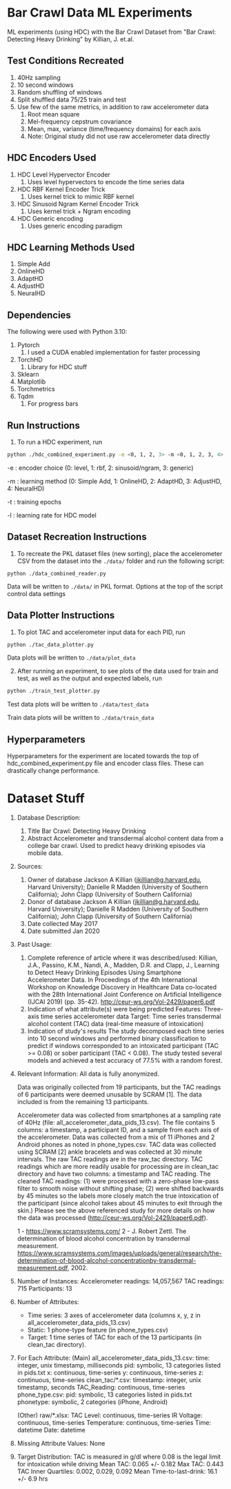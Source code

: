 # Bar Crawl Data ML Experiments
ML experiments (using HDC) with the Bar Crawl Dataset from "Bar Crawl: Detecting Heavy Drinking" by Killian, J. et.al.

## Test Conditions Recreated
1. 40Hz sampling
2. 10 second windows
3. Random shuffling of windows
4. Split shuffled data 75/25 train and test
5. Use few of the same metrics, in addition to raw accelerometer data
    1. Root mean square
    2. Mel-frequency cepstrum covariance
    3. Mean, max, variance (time/frequency domains) for each axis
    4. Note: Original study did not use raw accelerometer data directly


## HDC Encoders Used
1. HDC Level Hypervector Encoder
    1. Uses level hypervectors to encode the time series data
2. HDC RBF Kernel Encoder Trick
    1. Uses kernel trick to mimic RBF kernel
3. HDC Sinusoid Ngram Kernel Encoder Trick
    1. Uses kernel trick + Ngram encoding
4. HDC Generic encoding
    1. Uses generic encoding paradigm

## HDC Learning Methods Used
1. Simple Add 
2. OnlineHD
3. AdaptHD
4. AdjustHD
5. NeuralHD

## Dependencies
The following were used with Python 3.10:

1. Pytorch
    1. I used a CUDA enabled implementation for faster processing
2. TorchHD
    1. Library for HDC stuff
3. Sklearn
4. Matplotlib
5. Torchmetrics
6. Tqdm
    1. For progress bars

## Run Instructions
1. To run a HDC experiment, run
```bash
python ./hdc_combined_experiment.py -e <0, 1, 2, 3> -m <0, 1, 2, 3, 4> -t <epochs> -l <learning rate>
```

-e : encoder choice (0: level, 1: rbf, 2: sinusoid/ngram, 3: generic)

-m : learning method (0: Simple Add, 1: OnlineHD, 2: AdaptHD, 3: AdjustHD, 4: NeuralHD)

-t : training epochs

-l : learning rate for HDC model

## Dataset Recreation Instructions
1. To recreate the PKL dataset files (new sorting), place the accelerometer 
CSV from the dataset into the ```./data/``` folder and run the following script:
```
python ./data_combined_reader.py
```

Data will be written to ```./data/``` in PKL format. Options at the top of the script control data settings

## Data Plotter Instructions
1. To plot TAC and accelerometer input data for each PID, run
```bash
python ./tac_data_plotter.py
```
Data plots will be written to ```./data/plot_data```

2. After running an experiment, to see plots of the data used for train and test, as well as the output and expected labels, run
```bash
python ./train_test_plotter.py
```
Test data plots will be written to ```./data/test_data```

Train data plots will be written to ```./data/train_data```

## Hyperparameters
Hyperparameters for the experiment are located towards the top of hdc_combined_experiment.py file and encoder class files.
These can drastically change performance.

# Dataset Stuff
1. Database Description:
    1. Title
        Bar Crawl: Detecting Heavy Drinking
    2. Abstract
        Accelerometer and transdermal alcohol content data from a college bar crawl. Used to predict heavy drinking episodes via mobile data.

2. Sources:
   1. Owner of database
       Jackson A Killian (jkillian@g.harvard.edu, Harvard University); Danielle R Madden (University of Southern California); John Clapp (University of Southern California)
   2. Donor of database
       Jackson A Killian (jkillian@g.harvard.edu, Harvard University); Danielle R Madden (University of Southern California); John Clapp (University of Southern California)
   3. Date collected
       May 2017
   4. Date submitted
       Jan 2020

3. Past Usage:
   1. Complete reference of article where it was described/used: 
       Killian, J.A., Passino, K.M., Nandi, A., Madden, D.R. and Clapp, J., Learning to Detect Heavy Drinking Episodes Using Smartphone Accelerometer Data. In Proceedings of the 4th International Workshop on Knowledge Discovery in Healthcare Data co-located with the 28th International Joint Conference on Artificial Intelligence (IJCAI 2019) (pp. 35-42). http://ceur-ws.org/Vol-2429/paper6.pdf
   2. Indication of what attribute(s) were being predicted
       Features: Three-axis time series accelerometer data
       Target: Time series transdermal alcohol content (TAC) data (real-time measure of intoxication)
   3. Indication of study's results
       The study decomposed each time series into 10 second windows and performed binary classification to predict if windows corresponded to an intoxicated participant (TAC >= 0.08) or sober participant (TAC < 0.08). The study tested several models and achieved a test accuracy of 77.5% with a random forest.

4. Relevant Information:
    All data is fully anonymized.

    Data was originally collected from 19 participants, but the TAC readings of 6 participants were deemed unusable by SCRAM [1]. The data included is from the remaining 13 participants.
   
    Accelerometer data was collected from smartphones at a sampling rate of 40Hz (file: all_accelerometer_data_pids_13.csv). The file contains 5 columns: a timestamp, a participant ID, and a sample from each axis of the accelerometer. Data was collected from a mix of 11 iPhones and 2 Android phones as noted in phone_types.csv. TAC data was collected using SCRAM [2] ankle bracelets and was collected at 30 minute intervals. The raw TAC readings are in the raw_tac directory. TAC readings which are more readily usable for processing are in clean_tac directory and have two columns: a timestamp and TAC reading. The cleaned TAC readings: (1) were processed with a zero-phase low-pass filter to smooth noise without shifting phase; (2) were shifted backwards by 45 minutes so the labels more closely match the true intoxication of the participant (since alcohol takes about 45 minutes to exit through the skin.) Please see the above referenced study for more details on how the data was processed (http://ceur-ws.org/Vol-2429/paper6.pdf).

    1 - https://www.scramsystems.com/
    2 - J. Robert Zettl. The determination of blood alcohol concentration by transdermal measurement. https://www.scramsystems.com/images/uploads/general/research/the-determination-of-blood-alcohol-concentrationby-transdermal-measurement.pdf, 2002.

5. Number of Instances:
    Accelerometer readings: 14,057,567
    TAC readings: 715
    Participants: 13

6. Number of Attributes:
    - Time series: 3 axes of accelerometer data (columns x, y, z in all_accelerometer_data_pids_13.csv)
    - Static: 1 phone-type feature (in phone_types.csv)
    - Target: 1 time series of TAC for each of the 13 participants (in clean_tac directory).

7. For Each Attribute:
    (Main)
    all_accelerometer_data_pids_13.csv:
        time: integer, unix timestamp, milliseconds
        pid: symbolic, 13 categories listed in pids.txt 
        x: continuous, time-series
        y: continuous, time-series
        z: continuous, time-series
    clean_tac/*.csv:
        timestamp: integer, unix timestamp, seconds
        TAC_Reading: continuous, time-series
    phone_type.csv:
        pid: symbolic, 13 categories listed in pids.txt 
        phonetype: symbolic, 2 categories (iPhone, Android)
    
    (Other)
    raw/*.xlsx:
        TAC Level: continuous, time-series
        IR Voltage: continuous, time-series
        Temperature: continuous, time-series
        Time: datetime
        Date: datetime

8. Missing Attribute Values:
None

9. Target Distribution:
    TAC is measured in g/dl where 0.08 is the legal limit for intoxication while driving
    Mean TAC: 0.065 +/- 0.182
    Max TAC: 0.443
    TAC Inner Quartiles: 0.002, 0.029, 0.092
    Mean Time-to-last-drink: 16.1 +/- 6.9 hrs
